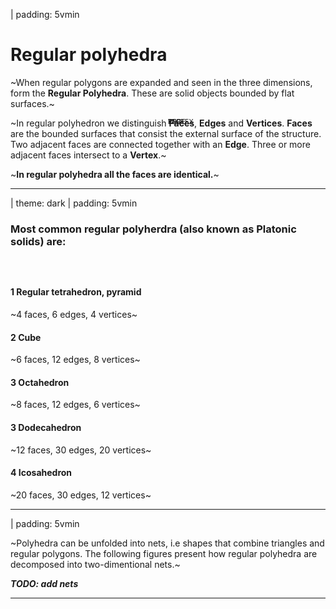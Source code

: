
| padding: 5vmin

# Regular polyhedra

~When regular polygons are expanded and seen in the three dimensions, form the **Regular Polyhedra**. These are solid objects bounded by flat surfaces.~

<center>
    <f-scene3 style="position:relative;" isometric>
        <f-box3 rotation="20 30 0" scale="1.5"  />
        <div style="z-index:8; position:absolute; top:0; left:0; width:100%; height:100%; font-family:var(--font-mono); font-weight:400; font-size:75%;">
            <div style="position:absolute; top:12%; left:17%;">EDGE</div>
            <div style="position:absolute; top:60%; left:30%; color:var(--white)">FACE</div>
            <div style="position:absolute; top:23%; left:94%;">VERTEX</div>
        </div>
    </f-scene3>
</center>

~In regular polyhedron we distinguish **Faces**, **Edges** and **Vertices**. **Faces** are the bounded surfaces that consist the external surface of the structure. Two adjacent faces are connected together with an **Edge**. Three or more adjacent faces intersect to a **Vertex**.~

~**In regular polyhedra all the faces are identical.**~


---

| theme: dark
| padding: 5vmin


### Most common regular polyherdra (also known as Platonic solids) are:

### &nbsp;

#### **1** Regular tetrahedron, pyramid
~4 faces, 6 edges, 4 vertices~

<center>
    <f-scene3 isometric>
        <f-polyhedron3 hedron="Tetrahedron" rotation="34 -31 0" scale="1.75" />
        <!-- <f-hedron3 :shading="true" :height="1" :strokeWidth="0" :count="4" rotation="-30 0 60" scale="1.5"  /> -->
    </f-scene3>
</center>


#### **2** Cube
~6 faces, 12 edges, 8 vertices~

<center>
    <f-scene3 isometric>
        <f-box3 rotation="20 30 0" scale="1.5" />
    </f-scene3>
</center>


#### **3** Octahedron
~8 faces, 12 edges, 6 vertices~

<center>
    <f-scene3 isometric>
         <f-polyhedron3 hedron="Octahedron" rotation="-80 8 45" scale="1.65" :opacity="1" />
    </f-scene3>
</center>


#### **3** Dodecahedron
~12 faces, 30 edges, 20 vertices~

<center>
    <f-scene3 isometric>
        <f-polyhedron3 hedron="Dodecahedron" rotation="0 10 20" scale="1.5" />
    </f-scene3>
</center>


#### **4** Icosahedron
~20 faces, 30 edges, 12 vertices~

<center>
    <f-scene3 isometric>
        <f-polyhedron3 hedron="Icosahedron" rotation="0 10 20" scale="1.5" />
    </f-scene3>
</center>




---

| padding: 5vmin

~Polyhedra can be unfolded into nets, i.e shapes that combine triangles and regular polygons. The following figures present how regular polyhedra are decomposed into two-dimentional nets.~

***TODO: add nets***


---




